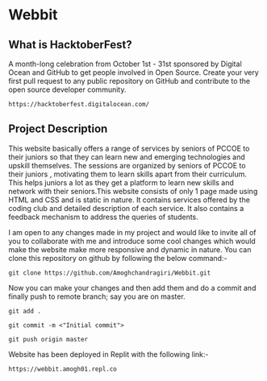 # Webbit
## What is HacktoberFest?
A month-long celebration from October 1st - 31st sponsored by Digital Ocean and GitHub to get people involved in Open Source. Create your very first pull request to any public repository on GitHub and contribute to the open source developer community.

```
https://hacktoberfest.digitalocean.com/
```
## Project Description
This website basically offers a range of services by seniors of PCCOE to their juniors so that they can learn new and emerging technologies and
upskill themselves. The sessions are organized by seniors of PCCOE to their juniors , motivating them to learn skills apart from their curriculum.
This helps juniors a lot as they get a platform to learn new skills and network with their seniors.This website consists of only 1 page made using HTML and CSS and is static in nature. It contains services offered by the coding club and detailed description of each service. It also contains a feedback mechanism to address the queries of students.

I am open to any changes made in my project and would like to invite all of you to collaborate with me and introduce some cool changes which would make the website make more responsive and dynamic in nature.
You can clone this repository on github by following the below command:- 

```
git clone https://github.com/Amoghchandragiri/Webbit.git
``` 

Now you can make your changes and then add them and do a commit and finally push to remote branch; say you are on master.

```
git add .
```

```
git commit -m <"Initial commit">
```

```
git push origin master
```


Website has been deployed in Replit with the following link:- 

```
https://webbit.amogh01.repl.co
```
